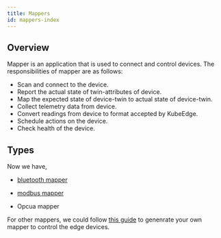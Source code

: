 ```yaml
---
title: Mappers 
id: mappers-index
---
```


## Overview
Mapper is an application that is used to connect and control devices. The responsibilities of mapper are as follows:

- Scan and connect to the device.
- Report the actual state of twin-attributes of device.
- Map the expected state of device-twin to actual state of device-twin.
- Collect telemetry data from device.
- Convert readings from device to format accepted by KubeEdge.
- Schedule actions on the device.
- Check health of the device.

## Types
Now we have,

- [bluetooth mapper](./bluetooth)

- [modbus mapper](./modbus)

- Opcua mapper

For other mappers, we could follow [this guide](https://github.com/kubeedge/mappers-go/blob/main/docs/UserGuideofCustomizedMapper.md) to genenrate your own mapper to control the edge devices.